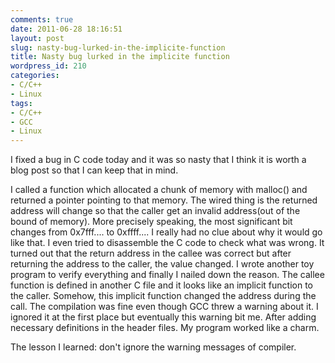 ```yaml
---
comments: true
date: 2011-06-28 18:16:51
layout: post
slug: nasty-bug-lurked-in-the-implicite-function
title: Nasty bug lurked in the implicite function
wordpress_id: 210
categories:
- C/C++
- Linux
tags:
- C/C++
- GCC
- Linux
---
```


I fixed a bug in C code today and it was so nasty that I think it is worth a blog post so that I can keep that in mind.

I called a function which allocated a chunk of memory with malloc() and returned a pointer pointing to that memory. The wired thing is the returned address will change so that the caller get an invalid address(out of the bound of memory). More precisely speaking, the most significant bit changes from 0x7fff.... to 0xffff.... I really had no clue about why it would go like that. I even tried to disassemble the C code to check what was wrong. It turned out that the return address in the callee was correct but after returning the address to the caller, the value changed. I wrote another toy program to verify everything and finally I nailed down the reason. The callee function is defined in another C file and it looks like an implicit function to the caller. Somehow, this implicit function changed the address during the call. The compilation was fine even though GCC threw a warning about it. I ignored it at the first place but eventually this warning bit me. After adding necessary definitions in the header files. My program worked like a charm.

The lesson I learned: don't ignore the warning messages of compiler.
